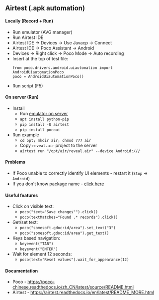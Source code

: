 ## Airtest (.apk automation)
#### Locally (Record + Run)
* Run emulator (AVG manager)
* Run Airtest IDE
* Airtest IDE -> Devices -> Use Javacp -> Connect
* Airtest IDE -> Poco Assistant -> Android
* Devices -> Right click -> Poco Mode -> Auto recording
* Insert at the top of test file:
    ```
    from poco.drivers.android.uiautomation import AndroidUiautomationPoco
    poco = AndroidUiautomationPoco()
    ```
* Run script (F5)

#### On server (Run) 
* Install
    * Run [emulator on server](../docker-android.md)
    * `apt install python-pip`
    * `pip install -U airtest`
    * `pip install pocoui`
* Run example
    * `cd opt; mkdir air; chmod 777 air`
    * Copy `reveal.air` project to the server
    * `airtest run "/opt/air/reveal.air" --device Android:///`

#### Problems
* If Poco unable to correctly identify UI elements - restart it (`Stop` -> `Android`)
* If you don't know package name - [click here](../adb.md)

#### Useful features
* Click on visible text:
    * `poco("text="Save changes"").click()`
    * `poco(textMatches="Found .* records").click()`
* Get/set text:
    * `poco("somesoft.gdoc:id/area").set_text("3")`
    * `poco("somesoft.gdoc:id/area").get_text()`
* Keys based navigation:
    * `keyevent("TAB")`
    * `keyevent("ENTER")`
* Wait for element 12 seconds:
    * `poco(text="Reset values").wait_for_appearance(12)`

#### Documentation
* Poco - https://poco-chinese.readthedocs.io/zh_CN/latest/source/README.html
* Airtest - https://airtest.readthedocs.io/en/latest/README_MORE.html